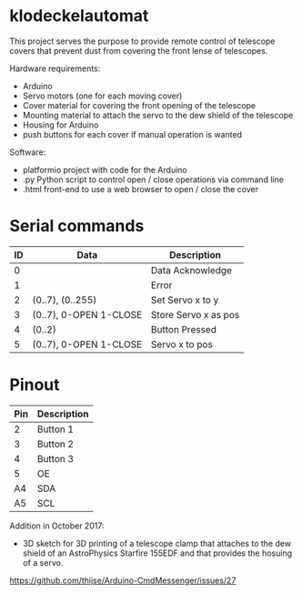 # klodeckelautomat
This project serves the purpose to provide remote control of telescope covers that prevent dust from covering the front lense of telescopes.

Hardware requirements:
- Arduino
- Servo motors (one for each moving cover)
- Cover material for covering the front opening of the telescope
- Mounting material to attach the servo to the dew shield of the telescope
- Housing for Arduino
- push buttons for each cover if manual operation is wanted

Software:
- platformio project with code for the Arduino
- .py Python script to control open / close operations via command line
- .html front-end to use a web browser to open / close the cover

# Serial commands

| ID | Data                   | Description          |
|----|------------------------|----------------------|
|  0 |                        | Data Acknowledge     |
|  1 |                        | Error                |
|  2 | (0..7), (0..255)       | Set Servo x to y     |
|  3 | (0..7), 0-OPEN 1-CLOSE | Store Servo x as pos |
|  4 | (0..2)                 | Button Pressed       |
|  5 | (0..7), 0-OPEN 1-CLOSE | Servo x to pos       |

# Pinout

| Pin | Description |
|-----|-------------|
| 2   | Button 1    |
| 3   | Button 2    |
| 4   | Button 3    |
| 5   | OE          |
| A4  | SDA         |
| A5  | SCL         |

Addition in October 2017:
- 3D sketch for 3D printing of a telescope clamp that attaches to the dew shield of an AstroPhysics Starfire 155EDF and that provides the hosuing of a servo.

https://github.com/thijse/Arduino-CmdMessenger/issues/27
